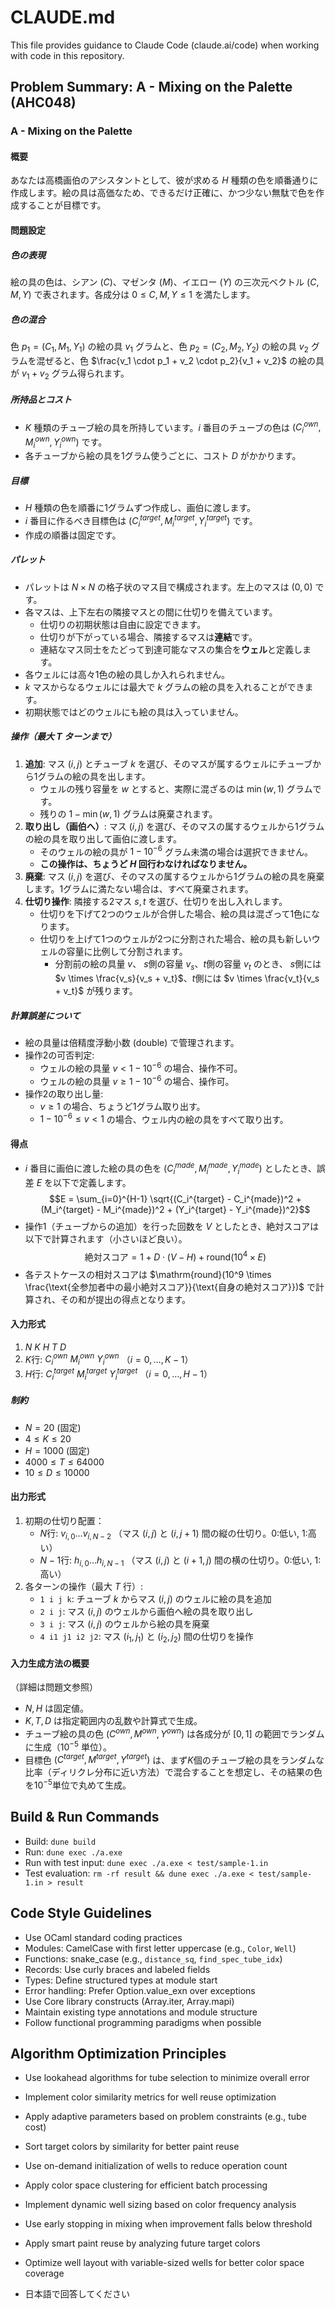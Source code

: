 # CLAUDE.md

This file provides guidance to Claude Code (claude.ai/code) when working with code in this repository.

## Problem Summary: A - Mixing on the Palette (AHC048)
### A - Mixing on the Palette

#### 概要

あなたは高橋画伯のアシスタントとして、彼が求める $H$ 種類の色を順番通りに作成します。絵の具は高価なため、できるだけ正確に、かつ少ない無駄で色を作成することが目標です。

#### 問題設定

##### 色の表現
絵の具の色は、シアン ($C$)、マゼンタ ($M$)、イエロー ($Y$) の三次元ベクトル $(C, M, Y)$ で表されます。各成分は $0 \le C, M, Y \le 1$ を満たします。

##### 色の混合
色 $p_1 = (C_1, M_1, Y_1)$ の絵の具 $v_1$ グラムと、色 $p_2 = (C_2, M_2, Y_2)$ の絵の具 $v_2$ グラムを混ぜると、色 $\frac{v_1 \cdot p_1 + v_2 \cdot p_2}{v_1 + v_2}$ の絵の具が $v_1 + v_2$ グラム得られます。

##### 所持品とコスト
- $K$ 種類のチューブ絵の具を所持しています。$i$ 番目のチューブの色は $(C_i^{own}, M_i^{own}, Y_i^{own})$ です。
- 各チューブから絵の具を1グラム使うごとに、コスト $D$ がかかります。

##### 目標
- $H$ 種類の色を順番に1グラムずつ作成し、画伯に渡します。
- $i$ 番目に作るべき目標色は $(C_i^{target}, M_i^{target}, Y_i^{target})$ です。
- 作成の順番は固定です。

##### パレット
- パレットは $N \times N$ の格子状のマス目で構成されます。左上のマスは $(0,0)$ です。
- 各マスは、上下左右の隣接マスとの間に仕切りを備えています。
    - 仕切りの初期状態は自由に設定できます。
    - 仕切りが下がっている場合、隣接するマスは**連結**です。
    - 連結なマス同士をたどって到達可能なマスの集合を**ウェル**と定義します。
- 各ウェルには高々1色の絵の具しか入れられません。
- $k$ マスからなるウェルには最大で $k$ グラムの絵の具を入れることができます。
- 初期状態ではどのウェルにも絵の具は入っていません。

##### 操作（最大 $T$ ターンまで）
1.  **追加**: マス $(i,j)$ とチューブ $k$ を選び、そのマスが属するウェルにチューブから1グラムの絵の具を出します。
    - ウェルの残り容量を $w$ とすると、実際に混ざるのは $\min(w, 1)$ グラムです。
    - 残りの $1 - \min(w, 1)$ グラムは廃棄されます。
2.  **取り出し（画伯へ）**: マス $(i,j)$ を選び、そのマスの属するウェルから1グラムの絵の具を取り出して画伯に渡します。
    - そのウェルの絵の具が $1 - 10^{-6}$ グラム未満の場合は選択できません。
    - **この操作は、ちょうど $H$ 回行わなければなりません。**
3.  **廃棄**: マス $(i,j)$ を選び、そのマスの属するウェルから1グラムの絵の具を廃棄します。1グラムに満たない場合は、すべて廃棄されます。
4.  **仕切り操作**: 隣接する2マス $s, t$ を選び、仕切りを出し入れします。
    - 仕切りを下げて2つのウェルが合併した場合、絵の具は混ざって1色になります。
    - 仕切りを上げて1つのウェルが2つに分割された場合、絵の具も新しいウェルの容量に比例して分割されます。
        - 分割前の絵の具量 $v$、 $s$側の容量 $v_s$、$t$側の容量 $v_t$ のとき、 $s$側には $v \times \frac{v_s}{v_s + v_t}$、$t$側には $v \times \frac{v_t}{v_s + v_t}$ が残ります。

##### 計算誤差について
- 絵の具量は倍精度浮動小数 (double) で管理されます。
- 操作2の可否判定:
    - ウェルの絵の具量 $v < 1 - 10^{-6}$ の場合、操作不可。
    - ウェルの絵の具量 $v \ge 1 - 10^{-6}$ の場合、操作可。
- 操作2の取り出し量:
    - $v \ge 1$ の場合、ちょうど1グラム取り出す。
    - $1 - 10^{-6} \le v < 1$ の場合、ウェル内の絵の具をすべて取り出す。

#### 得点

- $i$ 番目に画伯に渡した絵の具の色を $(C_i^{made}, M_i^{made}, Y_i^{made})$ としたとき、誤差 $E$ を以下で定義します。
  $$E = \sum_{i=0}^{H-1} \sqrt{(C_i^{target} - C_i^{made})^2 + (M_i^{target} - M_i^{made})^2 + (Y_i^{target} - Y_i^{made})^2}$$
- 操作1（チューブからの追加）を行った回数を $V$ としたとき、絶対スコアは以下で計算されます（小さいほど良い）。
  $$\text{絶対スコア} = 1 + D \cdot (V - H) + \mathrm{round}(10^4 \times E)$$
- 各テストケースの相対スコアは $\mathrm{round}(10^9 \times \frac{\text{全参加者中の最小絶対スコア}}{\text{自身の絶対スコア}})$ で計算され、その和が提出の得点となります。

#### 入力形式

1.  $N$ $K$ $H$ $T$ $D$
2.  $K$行: $C_i^{own}$ $M_i^{own}$ $Y_i^{own}$ （$i=0, \dots, K-1$）
3.  $H$行: $C_i^{target}$ $M_i^{target}$ $Y_i^{target}$ （$i=0, \dots, H-1$）

##### 制約
- $N = 20$ (固定)
- $4 \le K \le 20$
- $H = 1000$ (固定)
- $4000 \le T \le 64000$
- $10 \le D \le 10000$

#### 出力形式

1.  初期の仕切り配置：
    - $N$行: $v_{i,0} \dots v_{i,N-2}$ （マス $(i,j)$ と $(i,j+1)$ 間の縦の仕切り。0:低い, 1:高い）
    - $N-1$行: $h_{i,0} \dots h_{i,N-1}$ （マス $(i,j)$ と $(i+1,j)$ 間の横の仕切り。0:低い, 1:高い）
2.  各ターンの操作（最大 $T$ 行）:
    - `1 i j k`: チューブ $k$ からマス $(i,j)$ のウェルに絵の具を追加
    - `2 i j`: マス $(i,j)$ のウェルから画伯へ絵の具を取り出し
    - `3 i j`: マス $(i,j)$ のウェルから絵の具を廃棄
    - `4 i1 j1 i2 j2`: マス $(i_1,j_1)$ と $(i_2,j_2)$ 間の仕切りを操作

#### 入力生成方法の概要
（詳細は問題文参照）
- $N, H$ は固定値。
- $K, T, D$ は指定範囲内の乱数や計算式で生成。
- チューブ絵の具の色 $(C^{own}, M^{own}, Y^{own})$ は各成分が $[0, 1]$ の範囲でランダムに生成（$10^{-5}$ 単位）。
- 目標色 $(C^{target}, M^{target}, Y^{target})$ は、まず$K$個のチューブ絵の具をランダムな比率（ディリクレ分布に近い方法）で混合することを想定し、その結果の色を$10^{-5}$単位で丸めて生成。

## Build & Run Commands
- Build: `dune build`
- Run: `dune exec ./a.exe`
- Run with test input: `dune exec ./a.exe < test/sample-1.in`
- Test evaluation: `rm -rf result && dune exec ./a.exe < test/sample-1.in > result`

## Code Style Guidelines
- Use OCaml standard coding practices
- Modules: CamelCase with first letter uppercase (e.g., `Color`, `Well`)
- Functions: snake_case (e.g., `distance_sq`, `find_spec_tube_idx`)
- Records: Use curly braces and labeled fields
- Types: Define structured types at module start
- Error handling: Prefer Option.value_exn over exceptions
- Use Core library constructs (Array.iter, Array.mapi)
- Maintain existing type annotations and module structure
- Follow functional programming paradigms when possible

## Algorithm Optimization Principles
- Use lookahead algorithms for tube selection to minimize overall error
- Implement color similarity metrics for well reuse optimization
- Apply adaptive parameters based on problem constraints (e.g., tube cost)
- Sort target colors by similarity for better paint reuse
- Use on-demand initialization of wells to reduce operation count
- Apply color space clustering for efficient batch processing
- Implement dynamic well sizing based on color frequency analysis
- Use early stopping in mixing when improvement falls below threshold
- Apply smart paint reuse by analyzing future target colors
- Optimize well layout with variable-sized wells for better color space coverage

- 日本語で回答してください